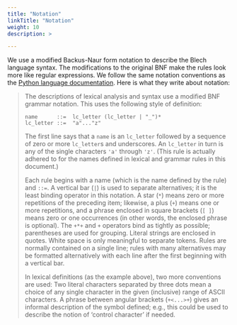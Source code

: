 ```yaml
---
title: "Notation"
linkTitle: "Notation"
weight: 10
description: >

---
```


We use a modified Backus-Naur form notation to describe the Blech language syntax.
The modifications to the original BNF make the rules look more like regular expressions.
We follow the same notation conventions as the [Python language documentation](https://docs.python.org/3/reference/index.html). Here is what they write about notation:

> The descriptions of lexical analysis and syntax use a modified BNF grammar notation. This uses the following style of definition:
> ```abnf
> name      ::=  lc_letter (lc_letter | "_")*
> lc_letter ::=  "a"..."z"
> ```
> The first line says that a `name` is an `lc_letter` followed by a sequence of zero or more ``lc_letter``s and underscores. An `lc_letter` in turn is any of the single characters ``'a'`` through ``'z'``. (This rule is actually adhered to for the names defined in lexical and grammar rules in this document.)
>
> Each rule begins with a name (which is the name defined by the rule) and `::=`. A vertical bar (`|`) is used to separate alternatives; it is the least binding operator in this notation. A star (`*`) means zero or more repetitions of the preceding item; likewise, a plus (`+`) means one or more repetitions, and a phrase enclosed in square brackets (`[ ]`) means zero or one occurrences (in other words, the enclosed phrase is optional). The `+*+` and `+` operators bind as tightly as possible; parentheses are used for grouping. Literal strings are enclosed in quotes. White space is only meaningful to separate tokens. Rules are normally contained on a single line; rules with many alternatives may be formatted alternatively with each line after the first beginning with a vertical bar.
>
> In lexical definitions (as the example above), two more conventions are used: Two literal characters separated by three dots mean a choice of any single character in the given (inclusive) range of ASCII characters. A phrase between angular brackets (`+<...>+`) gives an informal description of the symbol defined; e.g., this could be used to describe the notion of ‘control character’ if needed.
